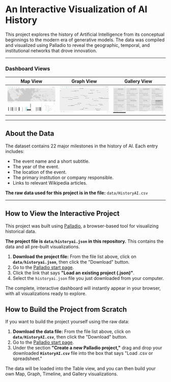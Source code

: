 # An Interactive Visualization of AI History

This project explores the history of Artificial Intelligence from its conceptual beginnings to the modern era of generative models. The data was compiled and visualized using Palladio to reveal the geographic, temporal, and institutional networks that drove innovation.

---

### Dashboard Views

| Map View | Graph View | Gallery View |
| :---: | :---: | :---: |
| <img src="images/dashboard_map_timeline.png" width="300"> | <img src="images/dashboard_graph.png" width="300"> | <img src="images/dashboard_gallery.png" width="300"> |


---

## About the Data

The dataset contains 22 major milestones in the history of AI. Each entry includes:
*   The event name and a short subtitle.
*   The year of the event.
*   The location of the event.
*   The primary institution or company responsible.
*   Links to relevant Wikipedia articles.

**The raw data used for this project is in the file:** `data/HistoryAI.csv`

---

## How to View the Interactive Project

This project was built using [Palladio](https://hdlab.stanford.edu/palladio/), a browser-based tool for visualizing historical data.

**The project file is `data/historyai.json` in this repository.** This contains the data and all pre-built visualizations.

1.  **Download the project file:** From the file list above, click on **`data/historyai.json`**, then click the "Download" button.
2.  Go to the [Palladio start page](https://hdlab.stanford.edu/palladio/).
3.  Click the link that says **"Load an existing project (.json)"**.
4.  Select the `historyai.json` file you just downloaded from your computer.

The complete, interactive dashboard will instantly appear in your browser, with all visualizations ready to explore.

## How to Build the Project from Scratch 

If you want to build the project yourself using the raw data:

1.  **Download the data file:** From the file list above, click on **`data/HistoryAI.csv`**, then click the "Download" button.
2.  Go to the [Palladio start page](https://hdlab.stanford.edu/palladio/).
3.  Under the section **"Create a new Palladio project,"** drag and drop your downloaded **`HistoryAI.csv`** file into the box that says "Load .csv or spreadsheet."

The data will be loaded into the Table view, and you can then build your own Map, Graph, Timeline, and Gallery visualizations.
